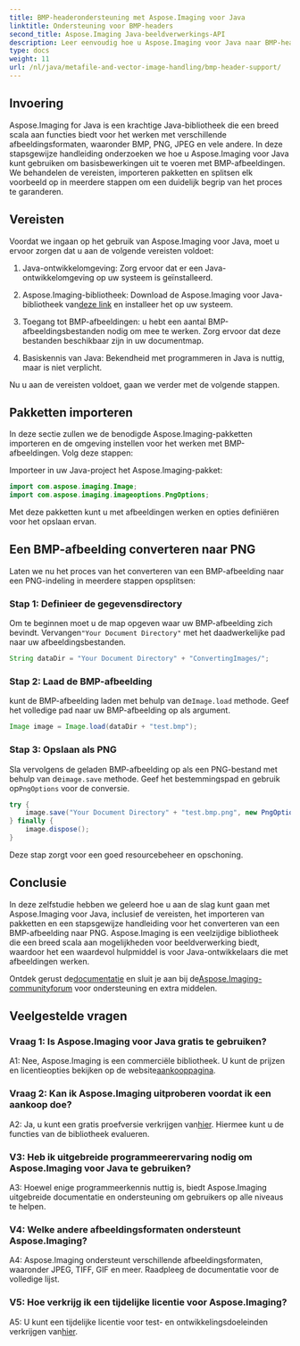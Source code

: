 ```yaml
---
title: BMP-headerondersteuning met Aspose.Imaging voor Java
linktitle: Ondersteuning voor BMP-headers
second_title: Aspose.Imaging Java-beeldverwerkings-API
description: Leer eenvoudig hoe u Aspose.Imaging voor Java naar BMP-header gebruikt. Importeer pakketten, laad afbeeldingen en sla stap voor stap op in verschillende formaten.
type: docs
weight: 11
url: /nl/java/metafile-and-vector-image-handling/bmp-header-support/
---
```

## Invoering

Aspose.Imaging for Java is een krachtige Java-bibliotheek die een breed scala aan functies biedt voor het werken met verschillende afbeeldingsformaten, waaronder BMP, PNG, JPEG en vele andere. In deze stapsgewijze handleiding onderzoeken we hoe u Aspose.Imaging voor Java kunt gebruiken om basisbewerkingen uit te voeren met BMP-afbeeldingen. We behandelen de vereisten, importeren pakketten en splitsen elk voorbeeld op in meerdere stappen om een duidelijk begrip van het proces te garanderen.

## Vereisten

Voordat we ingaan op het gebruik van Aspose.Imaging voor Java, moet u ervoor zorgen dat u aan de volgende vereisten voldoet:

1. Java-ontwikkelomgeving: Zorg ervoor dat er een Java-ontwikkelomgeving op uw systeem is geïnstalleerd.

2.  Aspose.Imaging-bibliotheek: Download de Aspose.Imaging voor Java-bibliotheek van[deze link](https://releases.aspose.com/imaging/java/) en installeer het op uw systeem.

3. Toegang tot BMP-afbeeldingen: u hebt een aantal BMP-afbeeldingsbestanden nodig om mee te werken. Zorg ervoor dat deze bestanden beschikbaar zijn in uw documentmap.

4. Basiskennis van Java: Bekendheid met programmeren in Java is nuttig, maar is niet verplicht.

Nu u aan de vereisten voldoet, gaan we verder met de volgende stappen.

## Pakketten importeren

In deze sectie zullen we de benodigde Aspose.Imaging-pakketten importeren en de omgeving instellen voor het werken met BMP-afbeeldingen. Volg deze stappen:

Importeer in uw Java-project het Aspose.Imaging-pakket:

```java
import com.aspose.imaging.Image;
import com.aspose.imaging.imageoptions.PngOptions;
```

Met deze pakketten kunt u met afbeeldingen werken en opties definiëren voor het opslaan ervan.

## Een BMP-afbeelding converteren naar PNG

Laten we nu het proces van het converteren van een BMP-afbeelding naar een PNG-indeling in meerdere stappen opsplitsen:

### Stap 1: Definieer de gegevensdirectory

 Om te beginnen moet u de map opgeven waar uw BMP-afbeelding zich bevindt. Vervangen`"Your Document Directory"` met het daadwerkelijke pad naar uw afbeeldingsbestanden.

```java
String dataDir = "Your Document Directory" + "ConvertingImages/";
```

### Stap 2: Laad de BMP-afbeelding

 kunt de BMP-afbeelding laden met behulp van de`Image.load` methode. Geef het volledige pad naar uw BMP-afbeelding op als argument.

```java
Image image = Image.load(dataDir + "test.bmp");
```

### Stap 3: Opslaan als PNG

 Sla vervolgens de geladen BMP-afbeelding op als een PNG-bestand met behulp van de`image.save` methode. Geef het bestemmingspad en gebruik op`PngOptions` voor de conversie.

```java
try {
    image.save("Your Document Directory" + "test.bmp.png", new PngOptions());
} finally {
    image.dispose();
}
```

Deze stap zorgt voor een goed resourcebeheer en opschoning.

## Conclusie

In deze zelfstudie hebben we geleerd hoe u aan de slag kunt gaan met Aspose.Imaging voor Java, inclusief de vereisten, het importeren van pakketten en een stapsgewijze handleiding voor het converteren van een BMP-afbeelding naar PNG. Aspose.Imaging is een veelzijdige bibliotheek die een breed scala aan mogelijkheden voor beeldverwerking biedt, waardoor het een waardevol hulpmiddel is voor Java-ontwikkelaars die met afbeeldingen werken.

 Ontdek gerust de[documentatie](https://reference.aspose.com/imaging/java/) en sluit je aan bij de[Aspose.Imaging-communityforum](https://forum.aspose.com/) voor ondersteuning en extra middelen.

## Veelgestelde vragen

### Vraag 1: Is Aspose.Imaging voor Java gratis te gebruiken?

 A1: Nee, Aspose.Imaging is een commerciële bibliotheek. U kunt de prijzen en licentieopties bekijken op de website[aankooppagina](https://purchase.aspose.com/buy).

### Vraag 2: Kan ik Aspose.Imaging uitproberen voordat ik een aankoop doe?

A2: Ja, u kunt een gratis proefversie verkrijgen van[hier](https://releases.aspose.com/). Hiermee kunt u de functies van de bibliotheek evalueren.

### V3: Heb ik uitgebreide programmeerervaring nodig om Aspose.Imaging voor Java te gebruiken?

A3: Hoewel enige programmeerkennis nuttig is, biedt Aspose.Imaging uitgebreide documentatie en ondersteuning om gebruikers op alle niveaus te helpen.

### V4: Welke andere afbeeldingsformaten ondersteunt Aspose.Imaging?

A4: Aspose.Imaging ondersteunt verschillende afbeeldingsformaten, waaronder JPEG, TIFF, GIF en meer. Raadpleeg de documentatie voor de volledige lijst.

### V5: Hoe verkrijg ik een tijdelijke licentie voor Aspose.Imaging?

 A5: U kunt een tijdelijke licentie voor test- en ontwikkelingsdoeleinden verkrijgen van[hier](https://purchase.aspose.com/temporary-license/).